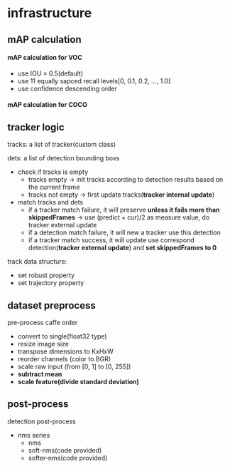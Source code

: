 # infrastructure

## mAP calculation
#### mAP calculation for VOC 
* use IOU = 0.5(default)
* use 11 equally sapced recall levels[0, 0.1, 0.2, ..., 1.0]
* use confidence descending order

#### mAP calculation for COCO

## tracker logic
tracks: a list of tracker(custom class)

dets: a list of detection bounding boxs
* check if tracks is empty
  * tracks empty -> init tracks according to detection results based on the current frame
  * tracks not empty -> first update tracks(**tracker internal update**)
* match tracks and dets
  * if a tracker match failure, it will preserve **unless it fails more than skippedFrames** -> use (predict + cur)/2 as measure value, do tracker external update
  * if a detection match failure, it will new a tracker use this detection
  * if a tracker match success, it will update use correspond detection(**tracker external update**) and **set skippedFrames to 0**

track data structure:
  * set robust property
  * set trajectory property


## dataset preprocess
pre-process caffe order
* convert to single(float32 type)
* resize image size
* transpose dimensions to KxHxW
* reorder channels (color to BGR)
* scale raw input (from [0, 1] to [0, 255])
* **subtract mean**
* **scale feature(divide standard deviation)**

## post-process
detection post-process
* nms series
  * nms
  * soft-nms(code provided)
  * softer-nms(code provided)
